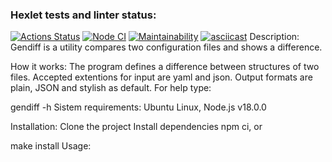 ### Hexlet tests and linter status:
[![Actions Status](https://github.com/AndreyPiganov/frontend-project-46/workflows/hexlet-check/badge.svg)](https://github.com/AndreyPiganov/frontend-project-46/actions)
[![Node CI](https://github.com/AndreyPiganov/frontend-project-46/actions/workflows/node.js.yml/badge.svg)](https://github.com/AndreyPiganov/frontend-project-46/actions/workflows/node.js.yml)
[![Maintainability](https://api.codeclimate.com/v1/badges/bfda1e85b47fac859ced/maintainability)](https://codeclimate.com/github/AndreyPiganov/frontend-project-46/maintainability)
[![asciicast](https://asciinema.org/a/6IU05DXHuzJeeDAbW0Qv1MbCY.svg)](https://asciinema.org/a/6IU05DXHuzJeeDAbW0Qv1MbCY)
Description:
Gendiff is a utility compares two configuration files and shows a difference.

How it works:
The program defines a difference between structures of two files. Accepted extentions for input are yaml and json. Output formats are plain, JSON and stylish as default. For help type:

gendiff -h
Sistem requirements:
Ubuntu Linux, Node.js v18.0.0

Installation:
Clone the project
Install dependencies
 npm ci,
or

make install
Usage:
